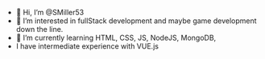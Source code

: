 - 👋 Hi, I’m @SMiller53
- 👀 I’m interested in fullStack development and maybe game development down the line.
- 🌱 I’m currently learning HTML, CSS, JS, NodeJS, MongoDB,
- I have intermediate experience with VUE.js


<!---
SMiller53/SMiller53 is a ✨ special ✨ repository because its `README.md` (this file) appears on your GitHub profile.
You can click the Preview link to take a look at your changes.
--->
